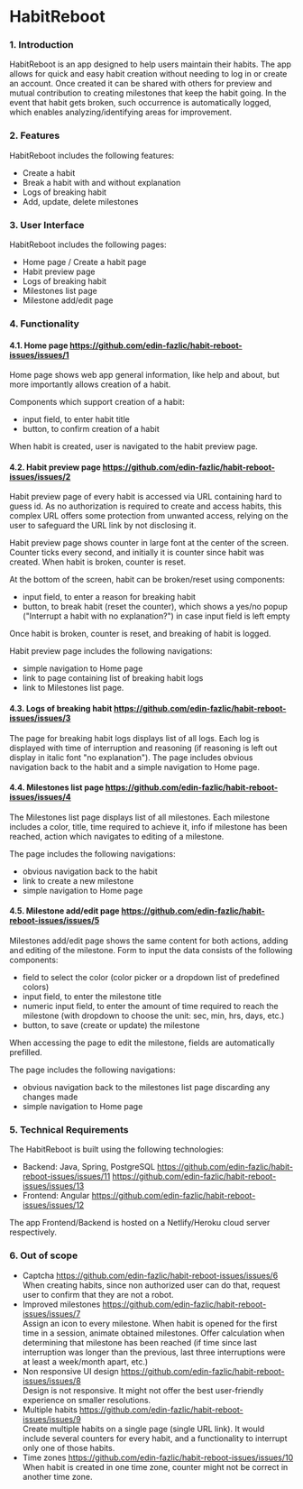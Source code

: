 # HabitReboot
### 1. Introduction
HabitReboot is an app designed to help users maintain their habits. The app allows for quick and easy habit creation without needing to log in or create an account. Once created it can be shared with others for preview and mutual contribution to creating milestones that keep the habit going. In the event that habit gets broken, such occurrence is automatically logged, which enables analyzing/identifying areas for improvement.

### 2. Features
HabitReboot includes the following features:
- Create a habit
- Break a habit with and without explanation
- Logs of breaking habit
- Add, update, delete milestones

### 3. User Interface
HabitReboot includes the following pages:
- Home page / Create a habit page
- Habit preview page
- Logs of breaking habit
- Milestones list page
- Milestone add/edit page

### 4. Functionality
#### 4.1. Home page https://github.com/edin-fazlic/habit-reboot-issues/issues/1
Home page shows web app general information, like help and about, but more importantly allows creation of a habit.

Components which support creation of a habit:
- input field, to enter habit title
- button, to confirm creation of a habit

When habit is created, user is navigated to the habit preview page.

#### 4.2. Habit preview page https://github.com/edin-fazlic/habit-reboot-issues/issues/2
Habit preview page of every habit is accessed via URL containing hard to guess id. As no authorization is required to create and access habits, this complex URL offers some protection from unwanted access, relying on the user to safeguard the URL link by not disclosing it.

Habit preview page shows counter in large font at the center of the screen. Counter ticks every second, and initially it is counter since habit was created. When habit is broken, counter is reset.

At the bottom of the screen, habit can be broken/reset using components:
- input field, to enter a reason for breaking habit
- button, to break habit (reset the counter), which shows a yes/no popup ("Interrupt a habit with no explanation?") in case input field is left empty

Once habit is broken, counter is reset, and breaking of habit is logged.

Habit preview page includes the following navigations:
- simple navigation to Home page
- link to page containing list of breaking habit logs
- link to Milestones list page.

#### 4.3. Logs of breaking habit https://github.com/edin-fazlic/habit-reboot-issues/issues/3
The page for breaking habit logs displays list of all logs. Each log is displayed with time of interruption and reasoning (if reasoning is left out display in italic font "no explanation"). The page includes obvious navigation back to the habit and a simple navigation to Home page.

#### 4.4. Milestones list page https://github.com/edin-fazlic/habit-reboot-issues/issues/4
The Milestones list page displays list of all milestones. Each milestone includes a color, title, time required to achieve it, info if milestone has been reached, action which navigates to editing of a milestone.

The page includes the following navigations:
- obvious navigation back to the habit
- link to create a new milestone
- simple navigation to Home page

#### 4.5. Milestone add/edit page https://github.com/edin-fazlic/habit-reboot-issues/issues/5
Milestones add/edit page shows the same content for both actions, adding and editing of the milestone. Form to input the data consists of the following components:
- field to select the color (color picker or a dropdown list of predefined colors)
- input field, to enter the milestone title
- numeric input field, to enter the amount of time required to reach the milestone (with dropdown to choose the unit: sec, min, hrs, days, etc.)
- button, to save (create or update) the milestone

When accessing the page to edit the milestone, fields are automatically prefilled.

The page includes the following navigations:
- obvious navigation back to the milestones list page discarding any changes made
- simple navigation to Home page

### 5. Technical Requirements
The HabitReboot is built using the following technologies:
- Backend: Java, Spring, PostgreSQL https://github.com/edin-fazlic/habit-reboot-issues/issues/11 https://github.com/edin-fazlic/habit-reboot-issues/issues/13
- Frontend: Angular https://github.com/edin-fazlic/habit-reboot-issues/issues/12

The app Frontend/Backend is hosted on a Netlify/Heroku cloud server respectively.

### 6. Out of scope
- Captcha https://github.com/edin-fazlic/habit-reboot-issues/issues/6  
When creating habits, since non authorized user can do that, request user to confirm that they are not a robot.
- Improved milestones https://github.com/edin-fazlic/habit-reboot-issues/issues/7  
Assign an icon to every milestone. When habit is opened for the first time in a session, animate obtained milestones. Offer calculation when determining that milestone has been reached (if time since last interruption was longer than the previous, last three interruptions were at least a week/month apart, etc.)
- Non responsive UI design https://github.com/edin-fazlic/habit-reboot-issues/issues/8  
Design is not responsive. It might not offer the best user-friendly experience on smaller resolutions.
- Multiple habits https://github.com/edin-fazlic/habit-reboot-issues/issues/9  
Create multiple habits on a single page (single URL link). It would include several counters for every habit, and a functionality to interrupt only one of those habits.
- Time zones https://github.com/edin-fazlic/habit-reboot-issues/issues/10  
When habit is created in one time zone, counter might not be correct in another time zone.
